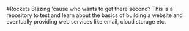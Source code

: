 #Rockets Blazing
'cause who wants to get there second?
This is a repository to test and learn about the basics of building a website and eventually providing web services like email, cloud storage etc.
